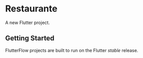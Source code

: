# Restaurante

A new Flutter project.

## Getting Started

FlutterFlow projects are built to run on the Flutter _stable_ release.
